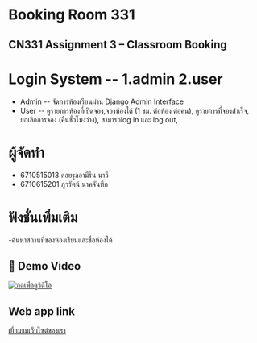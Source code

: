 # Booking Room 331
## CN331 Assignment 3 – Classroom Booking

# Login System -- 1.admin 2.user
- Admin -- จัดการห้องเรียนผ่าน Django Admin Interface
- User -- ดูรายการห้องที่เปิดจอง,จองห้องได้ (1 ชม. ต่อห้อง ต่อคน), ดูรายการที่จองสำเร็จ, ยกเลิกการจอง (คืนชั่วโมงว่าง), สามารถlog in และ log out,

# ผู้จัดทำ
- 6710515013  คอยรุลอามีรีน นาวี
- 6710615201  ภูวรัตน์ นาคจันทึก

# ฟังชั่นเพิ่มเติม
-ค้นหาสถานที่ของห้องเรียนและชื่อห้องได้

## 🎥 Demo Video
[![กดเพื่อดูวิดีโอ](https://img.shields.io/badge/▶️-Watch%20Demo-blue?style=for-the-badge)](https://drive.google.com/file/d/15qgMbOMGluiRCPYWngTBzECKm2zhGjba/view?usp=drive_link)

## Web app link
[เยี่ยมชมเว็บไซต์ของเรา](https://cn331-as2-vh3b.onrender.com/)

